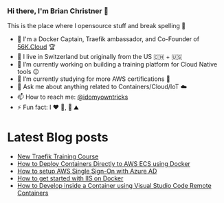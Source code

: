 ### Hi there, I'm Brian Christner 👋
This is the place where I opensource stuff and break spelling :rofl:

- 🐳 I'm a Docker Captain, Traefik ambassador, and Co-Founder of [56K.Cloud](https://56k.cloud) :trophy:
- 📍 I live in Switzerland but originally from the US :switzerland: + :us:
- 🔭 I’m currently working on building a training platform for Cloud Native tools :wink:
- 🌱 I’m currently studying for more AWS certifications :book:
- 💬 Ask me about anything related to Containers/Cloud/IoT :cloud:
- 📫 How to reach me: [@idomyowntricks](https://twitter.com/idomyowntricks)
- ⚡ Fun fact: I :heart: :bicyclist:, :ski: :mountain:

# Latest Blog posts
<!-- BLOG-POST-LIST:START -->
- [New Traefik Training Course](https://dev.to/vegasbrianc/new-traefik-training-course-4a36)
- [How to Deploy Containers Directly to AWS ECS using Docker](https://dev.to/vegasbrianc/how-to-deploy-containers-directly-to-aws-ecs-using-docker-57lp)
- [How to setup AWS Single Sign-On with Azure AD](https://dev.to/vegasbrianc/how-to-setup-aws-single-sign-on-with-azure-ad-1eo4)
- [How to get started with IIS on Docker
](https://dev.to/vegasbrianc/how-to-get-started-with-iis-on-docker-5542)
- [How to Develop inside a Container using Visual Studio Code Remote Containers](https://dev.to/vegasbrianc/how-to-develop-inside-a-container-using-visual-studio-code-remote-containers-5d0j)
<!-- BLOG-POST-LIST:END -->
